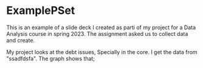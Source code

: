 # ExamplePSet
This is an example of a slide deck I created as parti of my project for a Data Analysis course in spring 2023. The assignment asked us to collect data and create. 

My project looks at the debt issues, Specially in the core. 
I get the data from "ssadfdsfa". 
The graph shows that; 
